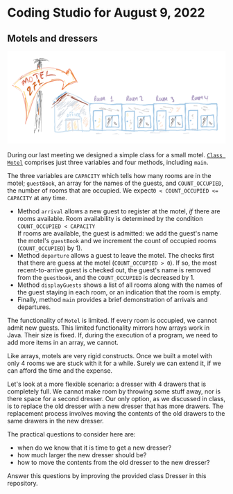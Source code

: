 # Coding Studio for August 9, 2022

## Motels and dressers



![](../images/motel271.png)

During our last meeting we designed a simple class for a small motel.
[`Class Motel`](https://github.com/lgreco/DataStructures/blob/master/ClassroomCoding/src/Motel.java) comprises just three variables and four methods, including `main`. 

The three variables are `CAPACITY` which tells how many rooms are in the motel; `guestBook`, an array for the names of the guests, and `COUNT_OCCUPIED`, the number of rooms that are occupied. We expect`0 < COUNT_OCCUPIED <= CAPACITY` at any time.
* Method `arrival` allows a new guest to register at the motel, *if* there are rooms available. Room availability is determined by the condition<br/> `COUNT_OCCUPIED < CAPACITY`<br/> If rooms are available, the guest is admitted: we add the guest's name the motel's `guestBook` and we increment the count of occupied rooms (`COUNT_OCCUPIED`) by 1).
* Method `departure` allows a guest to leave the motel. The checks first that there are guess at the motel (`COUNT_OCCUPIED > 0`). If so, the most recent-to-arrive guest is checked out, the guest's name is removed from the `guestbook`, and the `COUNT_OCCUPIED` is decreased by 1.
* Method `displayGuests` shows a list of all rooms along with the names of the guest staying in each room, or an indication that the room is empty.
* Finally, method `main` provides a brief demonstration of arrivals and departures.

The functionality of `Motel` is limited. If every room is occupied, we cannot admit new guests. This limited functionality mirrors how arrays work in Java. Their size is fixed. If, during the execution of a program, we need to add more items in an array, we cannot.

Like arrays, motels are very rigid constructs. Once we built a motel with only 4 rooms we are stuck with it for a while. Surely we can extend it, if we can afford the time and the expense. 

Let's look at a more flexible scenario: a dresser with 4 drawers that is completely full. We cannot make room by throwing some stuff away, nor is there space for a second dresser. Our only option, as we discussed in class, is to replace the old dresser with a new dresser that has more drawers. The replacement process involves moving the contents of the old drawers to the same drawers in the new dresser.  

The practical questions to consider here are:
* when do we know that it is time to get a new dresser?
* how much larger the new dresser should be?
* how to move the contents from the old dresser to the new dresser?

Answer this questions by improving the provided class Dresser in this repository.